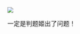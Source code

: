 <img src="https://pic.imgdb.cn/item/605482c5524f85ce292cab54.jpg" style="zoom: 80%;" />

一定是判题姬出了问题！
